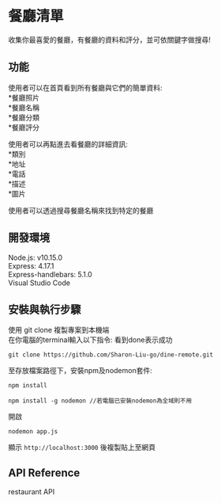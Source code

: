 # 餐廳清單
收集你最喜愛的餐廳，有餐廳的資料和評分，並可依關鍵字做搜尋!

## 功能
使用者可以在首頁看到所有餐廳與它們的簡單資料:<br />
*餐廳照片<br />
*餐廳名稱<br />
*餐廳分類<br />
*餐廳評分<br />

使用者可以再點進去看餐廳的詳細資訊:<br />
*類別<br />
*地址<br />
*電話<br />
*描述<br />
*圖片<br />

使用者可以透過搜尋餐廳名稱來找到特定的餐廳


## 開發環境 <br />
Node.js: v10.15.0 <br />
Express: 4.17.1<br />
Express-handlebars: 5.1.0<br />
Visual Studio Code<br />

## 安裝與執行步驟
使用 git clone 複製專案到本機端<br />
在你電腦的terminal輸入以下指令: 看到done表示成功<br />

```
git clone https://github.com/Sharon-Liu-go/dine-remote.git
```

至存放檔案路徑下，安裝npm及nodemon套件:
```
npm install
```
```
npm install -g nodemon //若電腦已安裝nodemon為全域則不用
```

開啟 
```
nodemon app.js
```
顯示 `http://localhost:3000` 後複製貼上至網頁

## API Reference
restaurant API


















